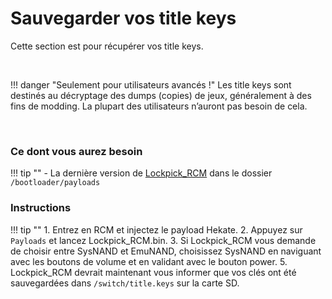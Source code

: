 # Sauvegarder vos title keys
Cette section est pour récupérer vos title keys.

&nbsp;

!!! danger "Seulement pour utilisateurs avancés !"
	Les title keys sont destinés au décryptage des dumps (copies) de jeux, généralement à des fins de modding. La plupart des utilisateurs n’auront pas besoin de cela.

&nbsp;

### Ce dont vous aurez besoin

!!! tip ""
	- La dernière version de [Lockpick_RCM](https://github.com/shchmue/Lockpick_RCM) dans le dossier `/bootloader/payloads`

### Instructions

!!! tip ""
    1. Entrez en RCM et injectez le payload Hekate.
    2. Appuyez sur `Payloads` et lancez Lockpick_RCM.bin.
    3. Si Lockpick_RCM vous demande de choisir entre SysNAND et EmuNAND, choisissez SysNAND en naviguant avec les boutons de volume et en validant avec le bouton power.
    5. Lockpick_RCM devrait maintenant vous informer que vos clés ont été sauvegardées dans `/switch/title.keys` sur la carte SD.

